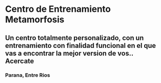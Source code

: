 # Centro de Entrenamiento Metamorfosis

## Un centro totalmente personalizado, con un entrenamiento con finalidad funcional en el que vas a encontrar la mejor version de vos.. Acercate

### Parana, Entre Rios